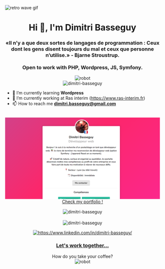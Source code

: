 <img src="https://thumbs.gfycat.com/ElementaryTinyAmericansaddlebred-size_restricted.gif" alt="retro wave gif" width="900" height="500"/>

<h1 align="center">Hi 👋, I'm Dimitri Basseguy</h1>
<h3 align="center">«Il n’y a que deux sortes de langages de programmation : Ceux dont les gens disent toujours du mal et ceux que personne n’utilise.» - Bjarne Stroustrup. <br><br>Open to work with PHP, Wordpress, JS, Symfony.</h3>
<p align="center"> <img src="https://thumbs.gfycat.com/BlaringAdeptAyeaye-small.gif" alt="robot" width="50" height="50"/><br><img src="https://komarev.com/ghpvc/?username=dimitri-basseguy" alt="dimitri-basseguy" /></p>

- 🌱 I’m currently learning **Wordpress**
- 🔭 I’m currently working at Ras interim (https://www.ras-interim.fr)
- 📫 How to reach me **dimitri.basseguy@gmail.com**
<br>
<a href="https://www.dimitri-basseguy.fr"><img align="right" alt="GIF" src="https://github.com/Dimitri-Basseguy/portfolio-v2/raw/master/src/img/twitter-capture.png?raw=true" /></a>

<p align="center"><a href="https://www.dimitri-basseguy.fr">Check my portfolio !</a></p>
<p align="center">
<img align="center" src="https://github-readme-stats.vercel.app/api/top-langs/?username=dimitri-basseguy&layout=compact&hide=html&theme=radical" alt="dimitri-basseguy" />
<br><br>
<img align="center" src="https://github-readme-stats.vercel.app/api?username=dimitri-basseguy&show_icons=true&theme=radical" alt="dimitri-basseguy" /></p>

<p align="center">
<a href="https://www.linkedin.com/in/dimitri-basseguy/" target="blank"><img align="center" src="https://cdn.jsdelivr.net/npm/simple-icons@3.0.1/icons/linkedin.svg" alt="https://www.linkedin.com/in/dimitri-basseguy/" height="30" width="30" /></a>
</p>


<h3 align="center"><a href="https://www.malt.fr/profile/dimitribasseguy">Let's work together...</a></h3>
<p align="center">How do you take your coffee?<br>
<img src="https://i.pinimg.com/originals/98/31/49/983149ad86716e2ae167f49c4faa0d0e.gif" alt="robot" width="100" height="100"/></p>

